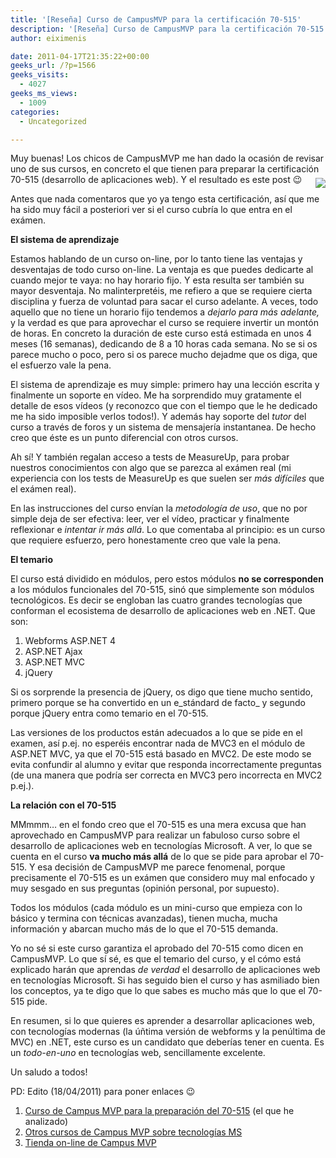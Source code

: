 ```yaml
---
title: '[Reseña] Curso de CampusMVP para la certificación 70-515'
description: '[Reseña] Curso de CampusMVP para la certificación 70-515'
author: eiximenis

date: 2011-04-17T21:35:22+00:00
geeks_url: /?p=1566
geeks_visits:
  - 4027
geeks_ms_views:
  - 1009
categories:
  - Uncategorized

---
```

Muy buenas! Los chicos de CampusMVP me han dado la ocasión de revisar uno de sus cursos, en concreto el que tienen para preparar la certificación 70-515 (desarrollo de aplicaciones web). Y el resultado es este post 😉 <a href="http://shop.campusmvp.com/Product-Preparaci%C3%B3n-de-la-certificaci%C3%B3n-70-515-TS-Web-Applications-Development-with-Microsoft%C2%AE-.NET-Framework-4_114.aspx" target="_blank" rel="noopener noreferrer"><img style="margin: 6px 0px 6px 4px; display: inline; float: right" align="right" src="http://shop.campusmvp.com/repository/product/asp-net-4-70-515.jpg" /></a>

Antes que nada comentaros que yo ya tengo esta certificación, así que me ha sido muy fácil a posteriori ver si el curso cubría lo que entra en el exámen.

**El sistema de aprendizaje**

Estamos hablando de un curso on-line, por lo tanto tiene las ventajas y desventajas de todo curso on-line. La ventaja es que puedes dedicarte al cuando mejor te vaya: no hay horario fijo. Y esta resulta ser también su mayor desventaja. No malinterpretéis, me refiero a que se requiere cierta disciplina y fuerza de voluntad para sacar el curso adelante. A veces, todo aquello que no tiene un horario fijo tendemos a _dejarlo para más adelante,_ y la verdad es que para aprovechar el curso se requiere invertir un montón de horas. En concreto la duración de este curso está estimada en unos 4 meses (16 semanas), dedicando de 8 a 10 horas cada semana. No se si os parece mucho o poco, pero si os parece mucho dejadme que os diga, que el esfuerzo vale la pena.

El sistema de aprendizaje es muy simple: primero hay una lección escrita y finalmente un soporte en vídeo. Me ha sorprendido muy gratamente el detalle de esos vídeos (y reconozco que con el tiempo que le he dedicado me ha sido imposible verlos todos!). Y además hay soporte del _tutor_ del curso a través de foros y un sistema de mensajería instantanea. De hecho creo que éste es un punto diferencial con otros cursos.

Ah sí! Y también regalan acceso a tests de MeasureUp, para probar nuestros conocimientos con algo que se parezca al exámen real (mi experiencia con los tests de MeasureUp es que suelen ser _más difíciles_ que el exámen real).

En las instrucciones del curso envían la _metodología de uso_, que no por simple deja de ser efectiva: leer, ver el vídeo, practicar y finalmente reflexionar e _intentar ir más allá_. Lo que comentaba al principio: es un curso que requiere esfuerzo, pero honestamente creo que vale la pena.

**El temario**

El curso está dividido en módulos, pero estos módulos **no se corresponden** a los módulos funcionales del 70-515, sinó que simplemente son módulos tecnológicos. Es decir se engloban las cuatro grandes tecnologías que conforman el ecosistema de desarrollo de aplicaciones web en .NET. Que son:

  1. Webforms ASP.NET 4 
  2. ASP.NET Ajax 
  3. ASP.NET MVC 
  4. jQuery 

Si os sorprende la presencia de jQuery, os digo que tiene mucho sentido, primero porque se ha convertido en un e_stándard de facto_ y segundo porque jQuery entra como temario en el 70-515.

Las versiones de los productos están adecuados a lo que se pide en el examen, así p.ej. no esperéis encontrar nada de MVC3 en el módulo de ASP.NET MVC, ya que el 70-515 está basado en MVC2. De este modo se evita confundir al alumno y evitar que responda incorrectamente preguntas (de una manera que podría ser correcta en MVC3 pero incorrecta en MVC2 p.ej.).

**La relación con el 70-515**

MMmmm… en el fondo creo que el 70-515 es una mera excusa que han aprovechado en CampusMVP para realizar un fabuloso curso sobre el desarrollo de aplicaciones web en tecnologías Microsoft. A ver, lo que se cuenta en el curso **va mucho más allá** de lo que se pide para aprobar el 70-515. Y esa decisión de CampusMVP me parece fenomenal, porque precisamente el 70-515 es un exámen que considero muy mal enfocado y muy sesgado en sus preguntas (opinión personal, por supuesto). 

Todos los módulos (cada módulo es un mini-curso que empieza con lo básico y termina con técnicas avanzadas), tienen mucha, mucha información y abarcan mucho más de lo que el 70-515 demanda.

Yo no sé si este curso garantiza el aprobado del 70-515 como dicen en CampusMVP. Lo que sí sé, es que el temario del curso, y el cómo está explicado harán que aprendas _de verdad_ el desarrollo de aplicaciones web en tecnologías Microsoft. Si has seguido bien el curso y has asmiliado bien los conceptos, ya te digo que lo que sabes es mucho más que lo que el 70-515 pide.

En resumen, si lo que quieres es aprender a desarrollar aplicaciones web, con tecnologías modernas (la úñtima versión de webforms y la penúltima de MVC) en .NET, este curso es un candidato que deberías tener en cuenta. Es un _todo-en-uno_ en tecnologías web, sencillamente excelente.

Un saludo a todos!

PD: Edito (18/04/2011) para poner enlaces 😉

  1. <a href="http://shop.campusmvp.com/Product-Preparaci%C3%B3n-de-la-certificaci%C3%B3n-70-515-TS-Web-Applications-Development-with-Microsoft%C2%AE-.NET-Framework-4_114.aspx" target="_blank" rel="noopener noreferrer">Curso de Campus MVP para la preparación del 70-515</a> (el que he analizado)
  2. <a href="http://shop.campusmvp.com/Catalog-Certificaciones-de-Desarrollo_48.aspx" target="_blank" rel="noopener noreferrer">Otros cursos de Campus MVP sobre tecnologías MS</a>
  3. <a href="http://shop.campusmvp.com/" target="_blank" rel="noopener noreferrer">Tienda on-line de Campus MVP</a>